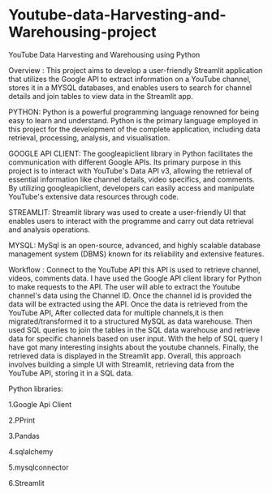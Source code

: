 # Youtube-data-Harvesting-and-Warehousing-project
YouTube Data Harvesting and Warehousing using Python

Overview :  This project aims to develop a user-friendly Streamlit application that utilizes the Google API to extract information on a YouTube channel, stores it in a  MYSQL databases, and enables users to search for channel details and join tables to view data in the Streamlit app.

PYTHON: Python is a powerful programming language renowned for being easy to learn and understand. Python is the primary language employed in this project for the development of the complete application, including data retrieval, processing, analysis, and visualisation.

GOOGLE API CLIENT: The googleapiclient library in Python facilitates the communication with different Google APIs. Its primary purpose in this project is to interact with YouTube's Data API v3, allowing the retrieval of essential information like channel details, video specifics, and comments. By utilizing googleapiclient, developers can easily access and manipulate YouTube's extensive data resources through code.

STREAMLIT: Streamlit library was used to create a user-friendly UI that enables users to interact with the programme and carry out data retrieval and analysis operations.

MYSQL: MySql is an open-source, advanced, and highly scalable database management system (DBMS) known for its reliability and extensive features.

Workflow : 
Connect to the YouTube API this API is used to retrieve channel, videos, comments data. I have used the Google API client library for Python to make requests to the API. The user will able to extract the Youtube channel's data using the Channel ID. Once the channel id is provided the data will be extracted using the API. Once the data is retrieved from the YouTube API, After collected data for multiple channels,it is then migrated/transformed it to a structured MySQL as data warehouse. Then used SQL queries to join the tables in the SQL data warehouse and retrieve data for specific channels based on user input. With the help of SQL query I have got many interesting insights about the youtube channels. Finally, the retrieved data is displayed in the Streamlit app. Overall, this approach involves building a simple UI with Streamlit, retrieving data from the YouTube API, storing it in a SQL data.

Python libraries:

1.Google Api Client

2.PPrint

3.Pandas

4.sqlalchemy

5.mysqlconnector

6.Streamlit

